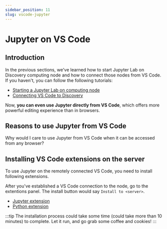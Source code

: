 ```yaml
---
sidebar_position: 11
slug: vscode-jupyter
---
```


# Jupyter on VS Code

## Introduction
In the previous sections, we've learned how to start Jupyter Lab on Discovery computing node and how to connect those nodes from VS Code. If you haven't, you can follow the following tutorials:
- [Starting a Jupyter Lab on computing node](/docs/computation/hpc/intro/jupyter)
- [Connecting VS Code to Discovery](/docs/computation/hpc/intro/vscode)

Now, **you can even use Jupyter directly from VS Code**, which offers more powerful editing experience than in browsers.

## Reasons to use Jupyter from VS Code
Why would I care to use Jupyter from VS Code when it can be accessed from any browser?
<!-- 
## Connect from VS Code
Go to the "Remote Explorer" (icon with PC monitor) in the activity bar (the bar on the very left). A panel with list of servers will show up in the left side of the window. The servers listed here are the hosts that you have configured in `~/.ssh/config` file.

Once you have located the server that you would like to connect (could be a login node, or a computing node), click on the arrow button to start a session. -->

## Installing VS Code extensions on the server
To use Jupyter on the remotely connected VS Code, you need to install following extensions.

After you've established a VS Code connection to the node, go to the extentions panel. The install button would say `Install to <server>`. 
- [Jupyter extension](https://marketplace.visualstudio.com/items?itemName=ms-toolsai.jupyter)
- [Python extension](https://marketplace.visualstudio.com/items?itemName=ms-python.python)

:::tip
The installation process could take some time (could take more than 10 minutes) to complete. Let it run, and go grab some coffee and cookies!
:::